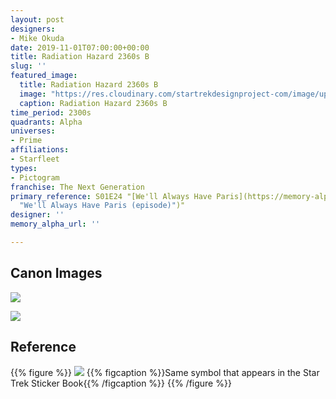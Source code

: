 ```yaml
---
layout: post
designers:
- Mike Okuda
date: 2019-11-01T07:00:00+00:00
title: Radiation Hazard 2360s B
slug: ''
featured_image:
  title: Radiation Hazard 2360s B
  image: "https://res.cloudinary.com/startrekdesignproject-com/image/upload/v1572640079/RadiationHazardB.png"
  caption: Radiation Hazard 2360s B
time_period: 2300s
quadrants: Alpha
universes:
- Prime
affiliations:
- Starfleet
types:
- Pictogram
franchise: The Next Generation
primary_reference: S01E24 "[We'll Always Have Paris](https://memory-alpha.fandom.com/wiki/We%27ll_Always_Have_Paris
  "We'll Always Have Paris (episode)")"
designer: ''
memory_alpha_url: ''

---
```

## Canon Images

![](https://res.cloudinary.com/startrekdesignproject-com/image/upload/v1572640079/RadiationHazardB_TNG1x24-1.jpg)

![](https://res.cloudinary.com/startrekdesignproject-com/image/upload/v1572640079/RadiationHazardB_TNG1x24-2.jpg)

## Reference

{{% figure %}}
![](https://res.cloudinary.com/startrekdesignproject-com/image/upload/v1572640079/Radiation_hazardB_Ref.jpg) {{% figcaption %}}Same symbol that appears in the Star Trek Sticker Book{{% /figcaption %}} {{% /figure %}}